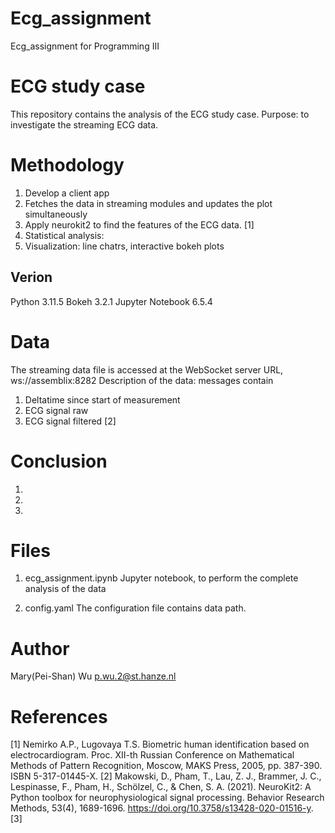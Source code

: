 # Ecg_assignment
Ecg_assignment for Programming III

# ECG study case
This repository contains the analysis of the ECG study case.
Purpose: to investigate the streaming ECG data.

# Methodology
1. Develop a client app
2. Fetches the data in streaming modules and updates the plot simultaneously
3. Apply neurokit2 to find the features of the ECG data. [1]
4. Statistical analysis:
5. Visualization: line chatrs, interactive bokeh plots

## Verion
Python 3.11.5
Bokeh 3.2.1
Jupyter Notebook 6.5.4

# Data
The streaming data file is accessed at the WebSocket server URL, ws://assemblix:8282
Description of the data: messages contain
 1. Deltatime since start of measurement
 2. ECG signal raw
 3. ECG signal filtered [2]
     
# Conclusion
1. 
2. 
3. 

# Files
1. ecg_assignment.ipynb
    Jupyter notebook, to perform the complete analysis of the data
    
2. config.yaml
    The configuration file contains data path.

# Author
Mary(Pei-Shan) Wu
p.wu.2@st.hanze.nl

# References
[1] Nemirko A.P., Lugovaya T.S. Biometric human identification based on electrocardiogram. Proc. XII-th Russian Conference on Mathematical Methods of Pattern Recognition, Moscow, MAKS Press, 2005, pp. 387-390. ISBN 5-317-01445-X.
[2] Makowski, D., Pham, T., Lau, Z. J., Brammer, J. C., Lespinasse, F., Pham, H., Schölzel, C., & Chen, S. A. (2021). NeuroKit2: A Python toolbox for neurophysiological signal processing. Behavior Research Methods, 53(4), 1689-1696. https://doi.org/10.3758/s13428-020-01516-y.
[3] 

